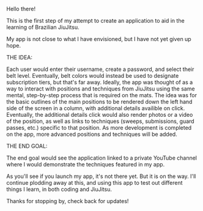 Hello there!

This is the first step of my attempt to create an application to aid in the learning of Brazilian JiuJitsu. 

My app is not close to what I have envisioned, but I have not yet given up hope. 


THE IDEA:


Each user would enter their username, create a password, and select their belt level. Eventually, belt colors would instead be used to designate subscription tiers, but that's far away.
Ideally, the app was thought of as a way to interact with positions and techniques from JiuJitsu using the same mental, step-by-step process that is required on the mats. 
The idea was for the basic outlines of the main positions to be rendered down the left hand side of the screen in a column, with additional details availible on click. 
Eventually, the additional details click would also render photos or a video of the position, as well as links to techniques (sweeps, submissions, guard passes, etc.) specific to that position. 
As more development is completed on the app, more advanced positions and techniques will be added. 


THE END GOAL:


The end goal would see the application linked to a private YouTube channel where I would demonstrate the techniques featured in my app.

As you'll see if you launch my app, it's not there yet.
But it is on the way.
I'll continue plodding away at this, and using this app to test out different things I learn, in both coding and JiuJitsu.




Thanks for stopping by, check back for updates!

